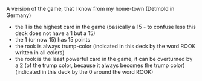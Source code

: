 A version of the game, that I know from my home-town (Detmold in Germany)
- the 1 is the highest card in the game (basically a 15 - to confuse less this deck does not have a 1 but a 15)
- the 1 (or now 15) has 15 points
- the rook is always trump-color (indicated in this deck by the word ROOK written in all colors)
- the rook is the least powerful card in the game, it can be overturned by a 2 (of the trump color, because it always becomes the trump color)
  (indicated in this deck by the 0 around the word ROOK)
